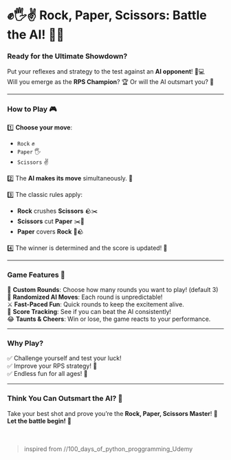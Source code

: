 # ✊🖐️✌️ **Rock, Paper, Scissors: Battle the AI!** 🤖💥  

### **Ready for the Ultimate Showdown?**  
Put your reflexes and strategy to the test against an **AI opponent**! 🧠💻  
Will you emerge as the **RPS Champion**? 🏆 Or will the AI outsmart you? 🤔  

---

### **How to Play** 🎮  
1️⃣ **Choose your move**:  
   - `Rock` ✊  
   - `Paper` 🖐️  
   - `Scissors` ✌️  

2️⃣ The **AI makes its move** simultaneously. 🤖  

3️⃣ The classic rules apply:  
   - **Rock** crushes **Scissors** 🪨✂️  
   - **Scissors** cut **Paper** ✂️📄  
   - **Paper** covers **Rock** 📄🪨  

4️⃣ The winner is determined and the score is updated! 🧮  

---

### **Game Features** 🌟  
🧩 **Custom Rounds**: Choose how many rounds you want to play! (default 3) 
🎲 **Randomized AI Moves**: Each round is unpredictable!  
⚔️ **Fast-Paced Fun**: Quick rounds to keep the excitement alive.  
🏅 **Score Tracking**: See if you can beat the AI consistently!  
😂 **Taunts & Cheers**: Win or lose, the game reacts to your performance.  

---

### **Why Play?**  
✅ Challenge yourself and test your luck!  
✅ Improve your RPS strategy! 🧠  
✅ Endless fun for all ages! 🎉  

---

### **Think You Can Outsmart the AI?** 🤖  
Take your best shot and prove you’re the **Rock, Paper, Scissors Master**! 🥇  
**Let the battle begin!** 🚀  
<br>
<br>
>inspired from //100_days_of_python_proggramming_Udemy
